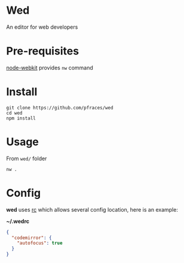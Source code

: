 # Wed

An editor for web developers

# Pre-requisites

[node-webkit][1] provides `nw` command

# Install

    git clone https://github.com/pfraces/wed
    cd wed
    npm install

# Usage

From `wed/` folder

    nw .

# Config

**wed** uses [rc][2] which allows several config location, here is an
example:

**~/.wedrc**

```json
{
  "codemirror": {
    "autofocus": true
  }
}
```

[1]: https://github.com/rogerwang/node-webkit
[2]: https://github.com/dominictarr/rc
